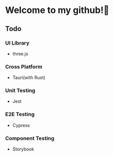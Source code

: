 # Welcome to my github!👋

## Todo

### UI Library

- three.js

### Cross Platform

- Tauri(with Rust)

### Unit Testing
- Jest

### E2E Testing
- Cypress

### Component Testing
- Storybook
